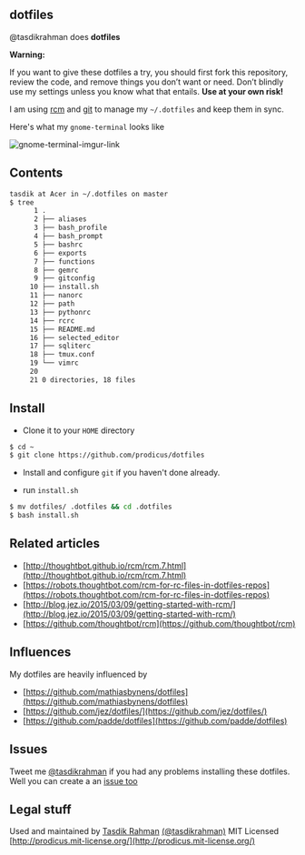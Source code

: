 ## dotfiles

@tasdikrahman does **dotfiles**

**Warning:** 

 If you want to give these dotfiles a try, you should first fork this repository, review the code, and remove things you don’t want or need. Don’t blindly use my settings unless you know what that entails. **Use at your own risk!**

I am using [rcm](https://github.com/thoughtbot/rcm) and [git](https://git-scm.com) to manage  my `~/.dotfiles` and keep them in sync.

Here's what my `gnome-terminal` looks like

![gnome-terminal-imgur-link](http://i.imgur.com/KfQ59v6.jpg)

## Contents

```sh
tasdik at Acer in ~/.dotfiles on master
$ tree
      1 .
      2 ├── aliases
      3 ├── bash_profile
      4 ├── bash_prompt
      5 ├── bashrc
      6 ├── exports
      7 ├── functions
      8 ├── gemrc
      9 ├── gitconfig
     10 ├── install.sh
     11 ├── nanorc
     12 ├── path
     13 ├── pythonrc
     14 ├── rcrc
     15 ├── README.md
     16 ├── selected_editor
     17 ├── sqliterc
     18 ├── tmux.conf
     19 └── vimrc
     20 
     21 0 directories, 18 files

```

## Install

- Clone it to your `HOME` directory

```sh
$ cd ~
$ git clone https://github.com/prodicus/dotfiles
```

- Install and configure `git` if you haven't done already.

- run `install.sh`

```sh
$ mv dotfiles/ .dotfiles && cd .dotfiles
$ bash install.sh
```

## Related articles

- [http://thoughtbot.github.io/rcm/rcm.7.html](http://thoughtbot.github.io/rcm/rcm.7.html)
- [https://robots.thoughtbot.com/rcm-for-rc-files-in-dotfiles-repos](https://robots.thoughtbot.com/rcm-for-rc-files-in-dotfiles-repos)
- [http://blog.jez.io/2015/03/09/getting-started-with-rcm/](http://blog.jez.io/2015/03/09/getting-started-with-rcm/)
- [https://github.com/thoughtbot/rcm](https://github.com/thoughtbot/rcm)

## Influences

My dotfiles are heavily influenced by 

- [https://github.com/mathiasbynens/dotfiles](https://github.com/mathiasbynens/dotfiles)
- [https://github.com/jez/dotfiles/](https://github.com/jez/dotfiles/)
- [https://github.com/padde/dotfiles](https://github.com/padde/dotfiles)

## Issues

Tweet me [@tasdikrahman](https://twitter.com/tasdikrahman) if you had any problems installing these dotfiles. Well you can create a an [issue too](https://github.com/prodicus/dotfiles/issues)

## Legal stuff

Used and maintained by [Tasdik Rahman](http://tasdikrahman.me) [(@tasdikrahman)](https://twitter.com/tasdikrahman) MIT Licensed [http://prodicus.mit-license.org/](http://prodicus.mit-license.org/)

